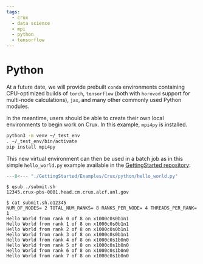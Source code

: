 ```yaml
---
tags:
  - crux
  - data science
  - mpi
  - python
  - tensorflow
---
```


# Python

At a future date, we will provide prebuilt `conda` environments containing CPU-optimized builds of `torch`, `tensorflow` (both with `horovod` support for multi-node calculations), `jax`, and many other commonly used Python modules.

In the meantime, users should be able to create their own local environments to begin work on Crux. In this example, `mpi4py` is installed.

```bash linenums="1"
python3 -m venv ~/_test_env
. ~/_test_env/bin/activate
pip install mpi4py
```

This new virtual environment can then be used in a batch job as in this simple `hello_world.py` example available in the [GettingStarted repository](https://github.com/argonne-lcf/GettingStarted/tree/master/Examples/Crux/python):
```python linenums="1" title="hello_world.py"
---8<--- "./GettingStarted/Examples/Crux/python/hello_world.py"
```

```console
$ qsub ./submit.sh
12345.crux-pbs-0001.head.cm.crux.alcf.anl.gov

$ cat submit.sh.o12345
NUM_OF_NODES= 2 TOTAL_NUM_RANKS= 8 RANKS_PER_NODE= 4 THREADS_PER_RANK= 1
Hello World from rank 0 of 8 on x1000c0s0b1n1
Hello World from rank 1 of 8 on x1000c0s0b1n1
Hello World from rank 2 of 8 on x1000c0s0b1n1
Hello World from rank 3 of 8 on x1000c0s0b1n1
Hello World from rank 4 of 8 on x1000c0s1b0n0
Hello World from rank 5 of 8 on x1000c0s1b0n0
Hello World from rank 6 of 8 on x1000c0s1b0n0
Hello World from rank 7 of 8 on x1000c0s1b0n0
```
